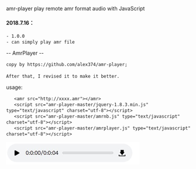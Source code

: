 amr-player
play remote amr format audio with JavaScript  

#### 2018.7.16：
	- 1.0.0
	- can simply play amr file
	
-- AmrPlayer --
	
	copy by https://github.com/alex374/amr-player;
	
	After that, I revised it to make it better.
	
	
usage:
   > <body>
	   <amr src="http://xxxx.amr"></amr>
	   <script src="amr-player-master/jquery-1.8.3.min.js" type="text/javascript" charset="utf-8"></script>
	   <script src="amr-player-master/amrnb.js" type="text/javascript" charset="utf-8"></script>
	   <script src="amr-player-master/amrplayer.js" type="text/javascript" charset="utf-8"></script>
   </body>
   
   
![amr-player](amr-player.png "amr-player")
   
   
